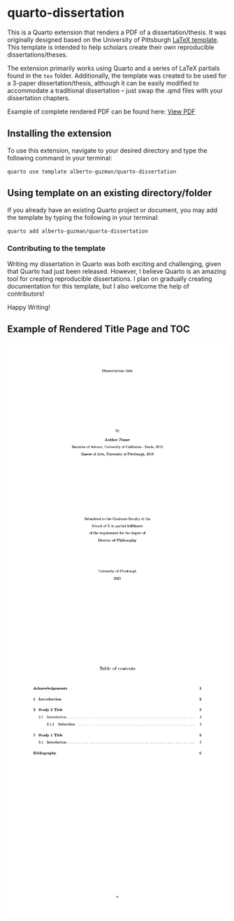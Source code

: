 # quarto-dissertation

This is a Quarto extension that renders a PDF of a dissertation/thesis. It was originally designed based on the University of Pittsburgh [LaTeX template](https://etd.pitt.edu/latex-template). This template is intended to help scholars create their own reproducible dissertations/theses.

The extension primarily works using Quarto and a series of LaTeX partials found in the `tex` folder. Additionally, the template was created to be used for a 3-paper dissertation/thesis, although it can be easily modified to accommodate a traditional dissertation – just swap the .qmd files with your dissertation chapters.

Example of complete rendered PDF can be found here: [View PDF](_book/author_diss.pdf)

## Installing the extension

To use this extension, navigate to your desired directory and type the following command in your terminal:

```{bash}
quarto use template alberto-guzman/quarto-dissertation
```

## Using template on an existing directory/folder

If you already have an existing Quarto project or document, you may add the template by typing the following in your terminal:

```{bash}
quarto add alberto-guzman/quarto-dissertation
```

### Contributing to the template

Writing my dissertation in Quarto was both exciting and challenging, given that Quarto had just been released. However, I believe Quarto is an amazing tool for creating reproducible dissertations. I plan on gradually creating documentation for this template, but I also welcome the help of contributors!

Happy Writing!

## Example of Rendered Title Page and TOC

![Title Page](images/author_diss1024_1.png)
![Table of Contents](images/author_diss1024_5.png)

